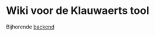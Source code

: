 # Wiki voor de Klauwaerts tool

Bijhorende [backend](https://github.com/jaspervd18/backend-klauwaerts)
